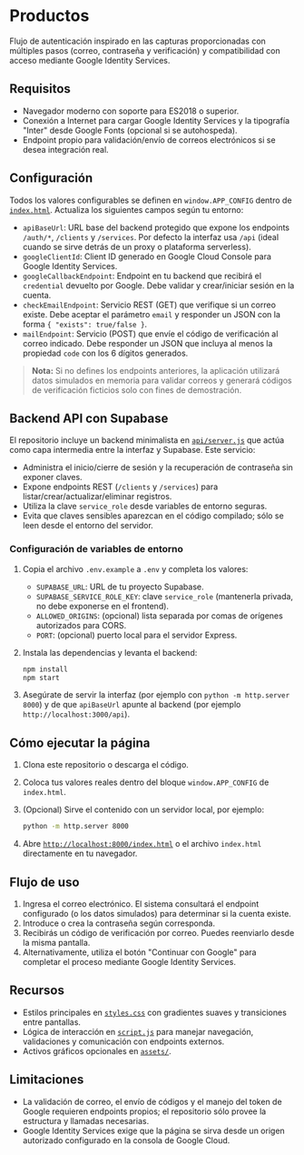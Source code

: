 # Productos

Flujo de autenticación inspirado en las capturas proporcionadas con múltiples pasos (correo,
contraseña y verificación) y compatibilidad con acceso mediante Google Identity Services.

## Requisitos

- Navegador moderno con soporte para ES2018 o superior.
- Conexión a Internet para cargar Google Identity Services y la tipografía "Inter" desde
  Google Fonts (opcional si se autohospeda).
- Endpoint propio para validación/envío de correos electrónicos si se desea integración real.

## Configuración

Todos los valores configurables se definen en `window.APP_CONFIG` dentro de
[`index.html`](./index.html). Actualiza los siguientes campos según tu entorno:

- `apiBaseUrl`: URL base del backend protegido que expone los endpoints `/auth/*`,
  `/clients` y `/services`. Por defecto la interfaz usa `/api` (ideal cuando se
  sirve detrás de un proxy o plataforma serverless).
- `googleClientId`: Client ID generado en Google Cloud Console para Google Identity Services.
- `googleCallbackEndpoint`: Endpoint en tu backend que recibirá el `credential` devuelto por
  Google. Debe validar y crear/iniciar sesión en la cuenta.
- `checkEmailEndpoint`: Servicio REST (GET) que verifique si un correo existe. Debe aceptar el
  parámetro `email` y responder un JSON con la forma `{ "exists": true/false }`.
- `mailEndpoint`: Servicio (POST) que envíe el código de verificación al correo indicado. Debe
  responder un JSON que incluya al menos la propiedad `code` con los 6 dígitos generados.

> **Nota:** Si no defines los endpoints anteriores, la aplicación utilizará datos simulados en
> memoria para validar correos y generará códigos de verificación ficticios solo con fines de
> demostración.

## Backend API con Supabase

El repositorio incluye un backend minimalista en [`api/server.js`](./api/server.js) que actúa como
capa intermedia entre la interfaz y Supabase. Este servicio:

- Administra el inicio/cierre de sesión y la recuperación de contraseña sin exponer claves.
- Expone endpoints REST (`/clients` y `/services`) para listar/crear/actualizar/eliminar registros.
- Utiliza la clave `service_role` desde variables de entorno seguras.
- Evita que claves sensibles aparezcan en el código compilado; sólo se leen desde el entorno del servidor.

### Configuración de variables de entorno

1. Copia el archivo `.env.example` a `.env` y completa los valores:
   - `SUPABASE_URL`: URL de tu proyecto Supabase.
   - `SUPABASE_SERVICE_ROLE_KEY`: clave `service_role` (mantenerla privada, no debe exponerse en el
     frontend).
   - `ALLOWED_ORIGINS`: (opcional) lista separada por comas de orígenes autorizados para CORS.
   - `PORT`: (opcional) puerto local para el servidor Express.

2. Instala las dependencias y levanta el backend:

   ```bash
   npm install
   npm start
   ```

3. Asegúrate de servir la interfaz (por ejemplo con `python -m http.server 8000`) y de que
   `apiBaseUrl` apunte al backend (por ejemplo `http://localhost:3000/api`).

## Cómo ejecutar la página

1. Clona este repositorio o descarga el código.
2. Coloca tus valores reales dentro del bloque `window.APP_CONFIG` de `index.html`.
3. (Opcional) Sirve el contenido con un servidor local, por ejemplo:

   ```bash
   python -m http.server 8000
   ```

4. Abre [`http://localhost:8000/index.html`](http://localhost:8000/index.html) o el archivo
   `index.html` directamente en tu navegador.

## Flujo de uso

1. Ingresa el correo electrónico. El sistema consultará el endpoint configurado (o los datos
   simulados) para determinar si la cuenta existe.
2. Introduce o crea la contraseña según corresponda.
3. Recibirás un código de verificación por correo. Puedes reenviarlo desde la misma pantalla.
4. Alternativamente, utiliza el botón "Continuar con Google" para completar el proceso mediante
   Google Identity Services.

## Recursos

- Estilos principales en [`styles.css`](./styles.css) con gradientes suaves y transiciones entre
  pantallas.
- Lógica de interacción en [`script.js`](./script.js) para manejar navegación, validaciones y
  comunicación con endpoints externos.
- Activos gráficos opcionales en [`assets/`](./assets/).

## Limitaciones

- La validación de correo, el envío de códigos y el manejo del token de Google requieren
  endpoints propios; el repositorio sólo provee la estructura y llamadas necesarias.
- Google Identity Services exige que la página se sirva desde un origen autorizado configurado en
  la consola de Google Cloud.
